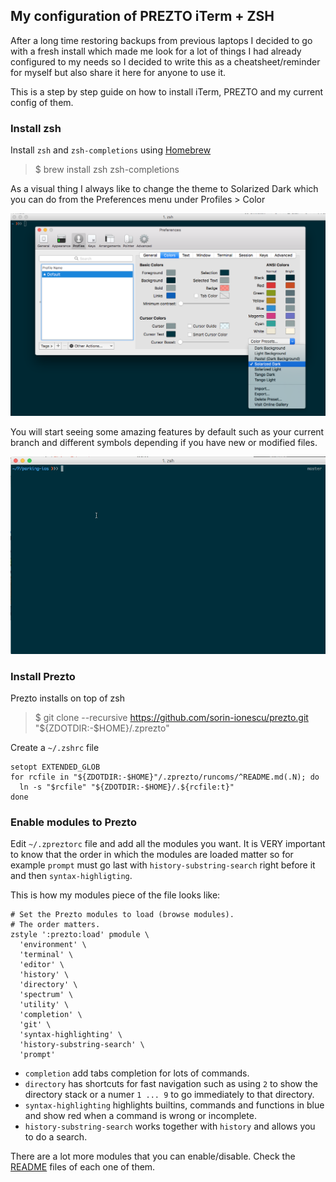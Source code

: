 ## My configuration of PREZTO iTerm + ZSH

After a long time restoring backups from previous laptops I decided to go with a fresh install which made me look for a lot of things I had already configured to my needs so I decided to write this as a cheatsheet/reminder for myself but also share it here for anyone to use it.

This is a step by step guide on how to install iTerm, PREZTO and my current config of them.

### Install zsh
Install `zsh` and `zsh-completions` using [Homebrew](https://brew.sh/) 
> $ brew install zsh zsh-completions

As a visual thing I always like to change the theme to Solarized Dark which you can do from the Preferences menu under Profiles > Color

![Solarized Dark](media/iterm.png)

You will start seeing some amazing features by default such as your current branch and different symbols depending if you have new or modified files.

![iTerm Github](media/github.gif)


### Install Prezto
Prezto installs on top of zsh
> $ git clone --recursive https://github.com/sorin-ionescu/prezto.git "${ZDOTDIR:-$HOME}/.zprezto"

Create a `~/.zshrc` file

```
setopt EXTENDED_GLOB
for rcfile in "${ZDOTDIR:-$HOME}"/.zprezto/runcoms/^README.md(.N); do
  ln -s "$rcfile" "${ZDOTDIR:-$HOME}/.${rcfile:t}"
done
```

### Enable modules to Prezto

Edit `~/.zpreztorc` file and add all the modules you want. It is VERY important to know that the order in which the modules are loaded matter so for example `prompt` must go last with `history-substring-search` right before it and then `syntax-highligting`.

This is how my modules piece of the file looks like:

```
# Set the Prezto modules to load (browse modules).
# The order matters.
zstyle ':prezto:load' pmodule \
  'environment' \
  'terminal' \
  'editor' \
  'history' \
  'directory' \
  'spectrum' \
  'utility' \
  'completion' \
  'git' \
  'syntax-highlighting' \
  'history-substring-search' \
  'prompt'

```

* `completion` add tabs completion for lots of commands.
* `directory` has shortcuts for fast navigation such as using `2` to show the directory stack or a numer `1 ... 9` to go immediately to that directory.
* `syntax-highlighting` highlights builtins, commands and functions in blue and show red when a command is wrong or incomplete.
* `history-substring-search` works together with `history` and allows you to do a search.


There are a lot more modules that you can enable/disable. Check the [README](https://github.com/sorin-ionescu/prezto/tree/master/modules) files of each one of them.

